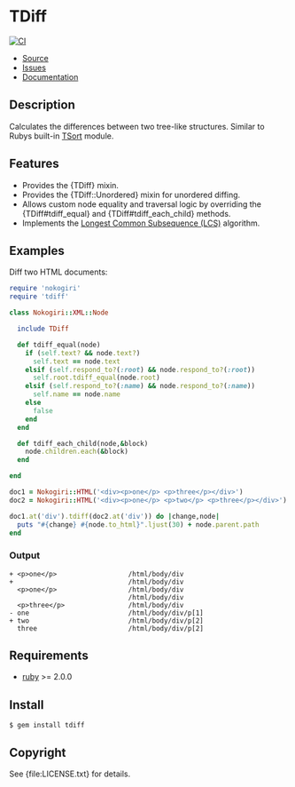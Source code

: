# TDiff

[![CI](https://github.com/postmodern/tdiff/actions/workflows/ruby.yml/badge.svg)](https://github.com/postmodern/tdiff/actions/workflows/ruby.yml)

* [Source](https://github.com/postmodern/tdiff)
* [Issues](https://github.com/postmodern/tdiff/issues)
* [Documentation](https://rubydoc.info/gems/tdiff)

## Description

Calculates the differences between two tree-like structures. Similar to
Rubys built-in [TSort](http://rubydoc.info/docs/ruby-stdlib/1.9.2/TSort)
module.

## Features

* Provides the {TDiff} mixin.
* Provides the {TDiff::Unordered} mixin for unordered diffing.
* Allows custom node equality and traversal logic by overriding the
  {TDiff#tdiff_equal} and {TDiff#tdiff_each_child} methods.
* Implements the [Longest Common Subsequence (LCS)](http://en.wikipedia.org/wiki/Longest_common_subsequence_problem) algorithm.

## Examples

Diff two HTML documents:

```ruby
require 'nokogiri'
require 'tdiff'

class Nokogiri::XML::Node

  include TDiff

  def tdiff_equal(node)
    if (self.text? && node.text?)
      self.text == node.text
    elsif (self.respond_to?(:root) && node.respond_to?(:root))
      self.root.tdiff_equal(node.root)
    elsif (self.respond_to?(:name) && node.respond_to?(:name))
      self.name == node.name
    else
      false
    end
  end

  def tdiff_each_child(node,&block)
    node.children.each(&block)
  end

end

doc1 = Nokogiri::HTML('<div><p>one</p> <p>three</p></div>')
doc2 = Nokogiri::HTML('<div><p>one</p> <p>two</p> <p>three</p></div>')

doc1.at('div').tdiff(doc2.at('div')) do |change,node|
  puts "#{change} #{node.to_html}".ljust(30) + node.parent.path
end
```

### Output

```
+ <p>one</p>                  /html/body/div
+                             /html/body/div
  <p>one</p>                  /html/body/div
                              /html/body/div
  <p>three</p>                /html/body/div
- one                         /html/body/div/p[1]
+ two                         /html/body/div/p[2]
  three                       /html/body/div/p[2]
```

## Requirements

* [ruby](http://www.ruby-lang.org/) >= 2.0.0

## Install

```shell
$ gem install tdiff
```

## Copyright

See {file:LICENSE.txt} for details.


